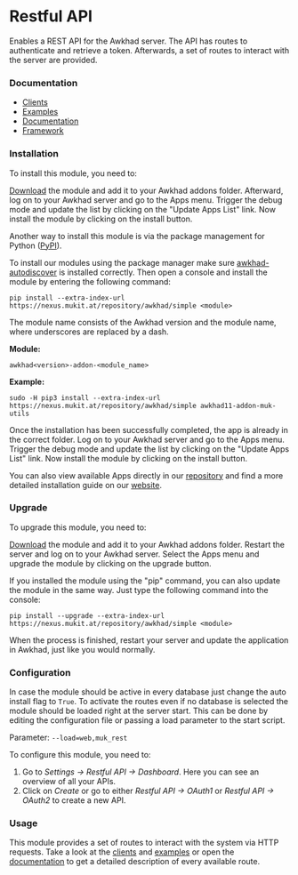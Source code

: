 # Restful API

Enables a REST API for the Awkhad server. The API has routes to
authenticate and retrieve a token. Afterwards, a set of routes to
interact with the server are provided.

### Documentation

* [Clients]
* [Examples] 
* [Documentation] 
* [Framework]

### Installation

To install this module, you need to:

[Download] the module and add it to your Awkhad addons folder. Afterward,
log on to your Awkhad server and go to the Apps menu. Trigger the debug
mode and update the list by clicking on the "Update Apps List" link. Now
install the module by clicking on the install button.

Another way to install this module is via the package management for
Python ([PyPI]).

To install our modules using the package manager make sure
[awkhad-autodiscover] is installed correctly. Then open a console and
install the module by entering the following command:

`pip install --extra-index-url https://nexus.mukit.at/repository/awkhad/simple <module>`

The module name consists of the Awkhad version and the module name, where
underscores are replaced by a dash.

**Module:**

`awkhad<version>-addon-<module_name>`

**Example:**

`sudo -H pip3 install --extra-index-url https://nexus.mukit.at/repository/awkhad/simple awkhad11-addon-muk-utils`

Once the installation has been successfully completed, the app is
already in the correct folder. Log on to your Awkhad server and go to the
Apps menu. Trigger the debug mode and update the list by clicking on the
"Update Apps List" link. Now install the module by clicking on the
install button.

You can also view available Apps directly in our [repository] and find a
more detailed installation guide on our [website].

### Upgrade

To upgrade this module, you need to:

[Download] the module and add it to your Awkhad addons folder. Restart the
server and log on to your Awkhad server. Select the Apps menu and upgrade
the module by clicking on the upgrade button.

If you installed the module using the "pip" command, you can also update
the module in the same way. Just type the following command into the
console:

`pip install --upgrade --extra-index-url https://nexus.mukit.at/repository/awkhad/simple <module>`

When the process is finished, restart your server and update the
application in Awkhad, just like you would normally.

### Configuration

In case the module should be active in every database just change the
auto install flag to `True`. To activate the routes even if no database
is selected the module should be loaded right at the server start. This
can be done by editing the configuration file or passing a load
parameter to the start script.

Parameter: `--load=web,muk_rest`

To configure this module, you need to:

1.  Go to *Settings -\> Restful API -\> Dashboard*. Here you can see an
    overview of all your APIs.
2.  Click on *Create* or go to either *Restful API -\> OAuth1* or
    *Restful API -\> OAuth2* to create a new API.

### Usage

This module provides a set of routes to interact with the system via
HTTP requests. Take a look at the [clients] and [examples] or open the 
[documentation] to get a detailed description of every available route.

[Clients]: ./clients/clients.md
[Examples]: ./examples/examples.md
[Documentation]: https://app.swaggerhub.com/apis/keshrath/muk_rest/3.0.0
[Framework]: ./framework/framework.md
[Download]: https://apps.awkhad.com/apps/modules/12.0/muk_rest/
[clients]: https://github.com/muk-it/muk_docs/blob/12%2C0/muk_rest/clients/clients.md
[examples]: https://github.com/muk-it/muk_docs/blob/12%2C0/muk_rest/examples/examples.md
[documentation]: https://app.swaggerhub.com/apis/keshrath/muk_rest/docs/3.0.0/
[PyPI]: https://pypi.org/project/pip/
[awkhad-autodiscover]: https://pypi.org/project/awkhad-autodiscover/
[repository]: https://nexus.mukit.at/#browse/browse:awkhad
[website]: https://mukit.at/page/open-source
[MuK IT]: https://www.mukit.at/